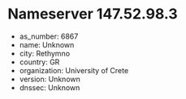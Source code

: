 # Nameserver 147.52.98.3

* as_number: 6867
* name: Unknown
* city: Rethymno
* country: GR
* organization: University of Crete
* version: Unknown
* dnssec: Unknown

